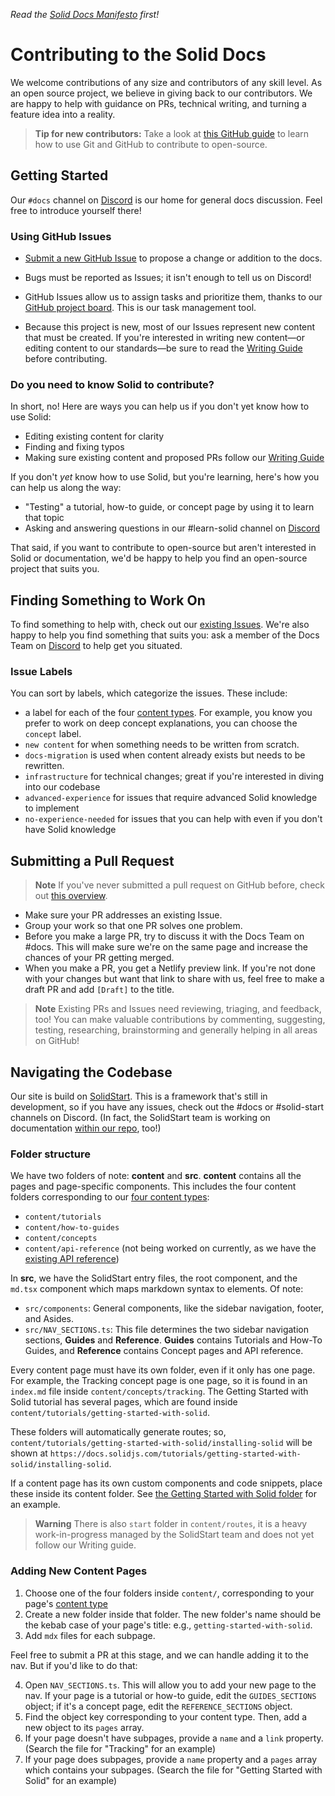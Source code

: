 _Read the [Solid Docs Manifesto](https://github.com/solidjs/solid-docs-next#the-solid-docs-manifesto) first!_

# Contributing to the Solid Docs

We welcome contributions of any size and contributors of any skill level. As an open source project, we believe in giving back to our contributors. We are happy to help with guidance on PRs, technical writing, and turning a feature idea into a reality.

> **Tip for new contributors:**
> Take a look at [this GitHub guide](https://docs.github.com/en/get-started/quickstart/hello-world) to learn how to use Git and GitHub to contribute to open-source.

## Getting Started

Our `#docs` channel on [Discord](https://discord.com/invite/solidjs) is our home for general docs discussion. Feel free to introduce yourself there!

### Using GitHub Issues

- [Submit a new GitHub Issue](https://github.com/solidjs/solid-docs-next/issues/new/choose) to propose a change or addition to the docs.

- Bugs must be reported as Issues; it isn't enough to tell us on Discord!

- GitHub Issues allow us to assign tasks and prioritize them, thanks to our [GitHub project board](https://github.com/solidjs/solid-docs-next/projects/1). This is our task management tool.

- Because this project is new, most of our Issues represent new content that must be created. If you're interested in writing new content—or editing content to our standards—be sure to read the [Writing Guide](https://github.com/solidjs/solid-docs-next/blob/main/WRITING.md) before contributing.

### Do you need to know Solid to contribute?

In short, no! Here are ways you can help us if you don't yet know how to use Solid:

- Editing existing content for clarity
- Finding and fixing typos
- Making sure existing content and proposed PRs follow our [Writing Guide](https://github.com/solidjs/solid-docs-next/blob/main/WRITING.md)

If you don't _yet_ know how to use Solid, but you're learning, here's how you can help us along the way:

- "Testing" a tutorial, how-to guide, or concept page by using it to learn that topic
- Asking and answering questions in our #learn-solid channel on [Discord](https://github.com/solidjs/solid)

That said, if you want to contribute to open-source but aren't interested in Solid or documentation, we'd be happy to help you find an open-source project that suits you.

## Finding Something to Work On

To find something to help with, check out our [existing Issues](https://github.com/solidjs/solid-docs-next/issues). We're also happy to help you find something that suits you: ask a member of the Docs Team on [Discord](https://discord.com/invite/solidjs) to help get you situated.

### Issue Labels

You can sort by labels, which categorize the issues. These include:

- a label for each of the four [content types](https://github.com/solidjs/solid-docs-next/issues). For example, you know you prefer to work on deep concept explanations, you can choose the `concept` label.
- `new content` for when something needs to be written from scratch.
- `docs-migration` is used when content already exists but needs to be rewritten.
- `infrastructure` for technical changes; great if you're interested in diving into our codebase
- `advanced-experience` for issues that require advanced Solid knowledge to implement
- `no-experience-needed` for issues that you can help with even if you don't have Solid knowledge

## Submitting a Pull Request

> **Note**
> If you've never submitted a pull request on GitHub before, check out [this overview](https://opensource.guide/how-to-contribute/#opening-a-pull-request).

- Make sure your PR addresses an existing Issue.
- Group your work so that one PR solves one problem.
- Before you make a large PR, try to discuss it with the Docs Team on #docs. This will make sure we're on the same page and increase the chances of your PR getting merged.
- When you make a PR, you get a Netlify preview link. If you're not done with your changes but want that link to share with us, feel free to make a draft PR and add `[Draft]` to the title.

> **Note** Existing PRs and Issues need reviewing, triaging, and feedback, too! You can make valuable contributions by commenting, suggesting, testing, researching, brainstorming and generally helping in all areas on GitHub!

## Navigating the Codebase

Our site is build on [SolidStart](https://github.com/solidjs/solid-start). This is a framework that's still in development, so if you have any issues, check out the #docs or #solid-start channels on Discord. (In fact, the SolidStart team is working on documentation [within our repo](https://github.com/solidjs/solid-docs-next/tree/main/src/routes/start), too!)

### Folder structure

We have two folders of note: **content** and **src**. **content** contains all the pages and page-specific components. This includes the four content folders corresponding to our [four content types](https://github.com/solidjs/solid-docs-next/blob/main/WRITING.md#content-types):
  - `content/tutorials`
  - `content/how-to-guides`
  - `content/concepts`
  - `content/api-reference` (not being worked on currently, as we have the [existing API reference](https://www.solidjs.com/docs/latest/api))


In **src**, we have the SolidStart entry files, the root component, and the `md.tsx` component which maps markdown syntax to elements. Of note:
  - `src/components`: General components, like the sidebar navigation, footer, and Asides.
  - `src/NAV_SECTIONS.ts`: This file determines the two sidebar navigation sections, **Guides** and **Reference**. **Guides** contains Tutorials and How-To Guides, and **Reference** contains Concept pages and API reference.

Every content page must have its own folder, even if it only has one page. For example, the Tracking concept page is one page, so it is found in an `index.md` file inside `content/concepts/tracking`. The Getting Started with Solid tutorial has several pages, which are found inside `content/tutorials/getting-started-with-solid`.

These folders will automatically generate routes; so, `content/tutorials/getting-started-with-solid/installing-solid` will be shown at `https://docs.solidjs.com/tutorials/getting-started-with-solid/installing-solid`.

If a content page has its own custom components and code snippets, place these inside its content folder. See [the Getting Started with Solid folder](https://github.com/solidjs/solid-docs-next/tree/main/src/content/tutorials/getting-started-with-solid) for an example.

> **Warning** There is also `start` folder in `content/routes`, it is a heavy work-in-progress managed by the SolidStart team and does not yet follow our Writing guide.

### Adding New Content Pages

1. Choose one of the four folders inside `content/`, corresponding to your page's [content type](https://github.com/solidjs/solid-docs-next/blob/main/WRITING.md#content-types)
2. Create a new folder inside that folder. The new folder's name should be the kebab case of your page's title: e.g., `getting-started-with-solid`.
3. Add `mdx` files for each subpage.

Feel free to submit a PR at this stage, and we can handle adding it to the nav. But if you'd like to do that:

4. Open `NAV_SECTIONS.ts`. This will allow you to add your new page to the nav. If your page is a tutorial or how-to guide, edit the `GUIDES_SECTIONS` object; if it's a concept page, edit the `REFERENCE_SECTIONS` object.
5. Find the object key corresponding to your content type. Then, add a new object to its `pages` array.
6. If your page doesn't have subpages, provide a `name` and a `link` property. (Search the file for "Tracking" for an example)
7. If your page does subpages, provide a `name` property and a `pages` array which contains your subpages. (Search the file for "Getting Started with Solid" for an example)
